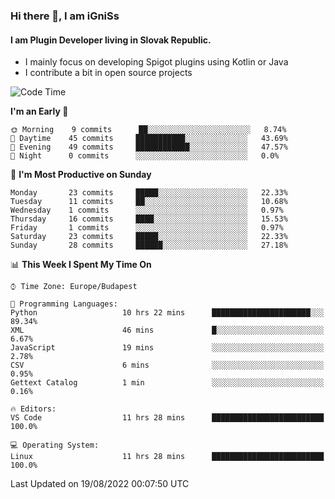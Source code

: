 ### Hi there 👋, I am iGniSs

#### I am Plugin Developer living in Slovak Republic.
- I mainly focus on developing Spigot plugins using Kotlin or Java
- I contribute a bit in open source projects

<!--START_SECTION:waka-->
![Code Time](http://img.shields.io/badge/Code%20Time-894%20hrs%2050%20mins-blue)

**I'm an Early 🐤** 

```text
🌞 Morning    9 commits      ██░░░░░░░░░░░░░░░░░░░░░░░   8.74% 
🌆 Daytime    45 commits     ███████████░░░░░░░░░░░░░░   43.69% 
🌃 Evening    49 commits     ████████████░░░░░░░░░░░░░   47.57% 
🌙 Night      0 commits      ░░░░░░░░░░░░░░░░░░░░░░░░░   0.0%

```
📅 **I'm Most Productive on Sunday** 

```text
Monday       23 commits     █████░░░░░░░░░░░░░░░░░░░░   22.33% 
Tuesday      11 commits     ██░░░░░░░░░░░░░░░░░░░░░░░   10.68% 
Wednesday    1 commits      ░░░░░░░░░░░░░░░░░░░░░░░░░   0.97% 
Thursday     16 commits     ████░░░░░░░░░░░░░░░░░░░░░   15.53% 
Friday       1 commits      ░░░░░░░░░░░░░░░░░░░░░░░░░   0.97% 
Saturday     23 commits     █████░░░░░░░░░░░░░░░░░░░░   22.33% 
Sunday       28 commits     ██████░░░░░░░░░░░░░░░░░░░   27.18%

```


📊 **This Week I Spent My Time On** 

```text
⌚︎ Time Zone: Europe/Budapest

💬 Programming Languages: 
Python                   10 hrs 22 mins      ██████████████████████░░░   89.34% 
XML                      46 mins             █░░░░░░░░░░░░░░░░░░░░░░░░   6.67% 
JavaScript               19 mins             ░░░░░░░░░░░░░░░░░░░░░░░░░   2.78% 
CSV                      6 mins              ░░░░░░░░░░░░░░░░░░░░░░░░░   0.95% 
Gettext Catalog          1 min               ░░░░░░░░░░░░░░░░░░░░░░░░░   0.16%

🔥 Editors: 
VS Code                  11 hrs 28 mins      █████████████████████████   100.0%

💻 Operating System: 
Linux                    11 hrs 28 mins      █████████████████████████   100.0%

```


 Last Updated on 19/08/2022 00:07:50 UTC
<!--END_SECTION:waka-->